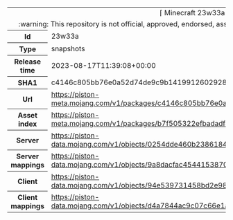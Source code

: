 <html><table>
<tr><td colspan="2" align="center"><img width="0" height="0"><br/>⌈ Minecraft 23w33a ⌋<br/><img width="0" height="0"></td></tr>
<tr><td colspan="2" align="center"><img width="0" height="0"><br/>
:warning: This repository is not official, approved, endorsed, associated or connected with Mojang :warning:
<br/><img width="0" height="0"></td></tr>
<tr><th>Id</th><td>23w33a</td></tr>
<tr><th>Type</th><td>snapshots</td></tr>
<tr><th>Release time</th><td>2023-08-17T11:39:08+00:00</td></tr>
<tr><th>SHA1</th><td>c4146c805bb76e0a52d74de9c9b1419912602928</td></tr>
<tr><th>Url</th><td><a href="https://piston-meta.mojang.com/v1/packages/c4146c805bb76e0a52d74de9c9b1419912602928/23w33a.json">https://piston-meta.mojang.com/v1/packages/c4146c805bb76e0a52d74de9c9b1419912602928/23w33a.json</a></td></tr>
<tr><th>Asset index</th><td><a href="https://piston-meta.mojang.com/v1/packages/b7f505322efbadadfa0a5c3328cf9447ff042489/7.json">https://piston-meta.mojang.com/v1/packages/b7f505322efbadadfa0a5c3328cf9447ff042489/7.json</a></td></tr>
<tr><th>Server</th><td><a href="https://piston-data.mojang.com/v1/objects/0254dde460b23861840cff6e80fc7fdbbccad88e/server.jar">https://piston-data.mojang.com/v1/objects/0254dde460b23861840cff6e80fc7fdbbccad88e/server.jar</a></td></tr>
<tr><th>Server mappings</th><td><a href="https://piston-data.mojang.com/v1/objects/9a8dacfac454415387007ce564d7a06d07e7ac0f/server.txt">https://piston-data.mojang.com/v1/objects/9a8dacfac454415387007ce564d7a06d07e7ac0f/server.txt</a></td></tr>
<tr><th>Client</th><td><a href="https://piston-data.mojang.com/v1/objects/94e539731458bd2e98a204892b0ed55f715a5011/client.jar">https://piston-data.mojang.com/v1/objects/94e539731458bd2e98a204892b0ed55f715a5011/client.jar</a></td></tr>
<tr><th>Client mappings</th><td><a href="https://piston-data.mojang.com/v1/objects/d4a7844ac9c07c66e1a4b6f4983e03b661dbbe55/client.txt">https://piston-data.mojang.com/v1/objects/d4a7844ac9c07c66e1a4b6f4983e03b661dbbe55/client.txt</a></td></tr>
</table></html>